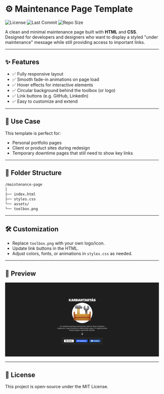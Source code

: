 
# ⚙️ Maintenance Page Template

![License](https://img.shields.io/badge/license-MIT-blue.svg)
![Last Commit](https://img.shields.io/github/last-commit/iwyo/html-css-maintenance)
![Repo Size](https://img.shields.io/github/repo-size/iwyo/html-css-maintenance)

A clean and minimal maintenance page built with **HTML** and **CSS**.  
Designed for developers and designers who want to display a styled "under maintenance" message while still providing access to important links.

---

## ✨ Features

- ✅ Fully responsive layout  
- ✅ Smooth fade-in animations on page load  
- ✅ Hover effects for interactive elements  
- ✅ Circular background behind the toolbox (or logo)  
- ✅ Link buttons (e.g. GitHub, LinkedIn)  
- ✅ Easy to customize and extend

---

## 🚀 Use Case

This template is perfect for:

- Personal portfolio pages  
- Client or product sites during redesign  
- Temporary downtime pages that still need to show key links

---

## 📂 Folder Structure

```
/maintenance-page
│
├── index.html
├── styles.css
└── assets/
└── toolbox.png
```

---

## 🛠️ Customization

- Replace `toolbox.png` with your own logo/icon.
- Update link buttons in the HTML.
- Adjust colors, fonts, or animations in `styles.css` as needed.

---

## 📸 Preview

![Maintenance Page Screenshot](images/preview.png)


---

## 📄 License

This project is open-source under the MIT License.
